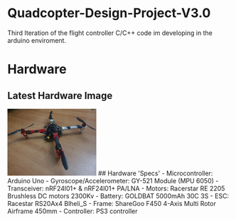 # Quadcopter-Design-Project-V3.0
Third Iteration of the flight controller C/C++ code im developing in the arduino enviroment.

# Hardware
## Latest Hardware Image
<img src="https://github.com/AmeerJ97/Quadcopter-Design-Project-V3.0/blob/master/Images/Lastest_HW_image.jpg" alt="HW figure" width="200">
## Hardware 'Specs'
- Microcontroller: Arduino Uno  
- Gyroscope/Accelerometer: GY-521 Module (MPU 6050)  
- Transceiver: nRF24l01+ & nRF24l01+ PA/LNA  
- Motors: Racerstar RE 2205 Brushless DC motors 2300Kv  
- Battery: GOLDBAT 5000mAh 30C 3S  
- ESC: Racestar RS20Ax4 Blheli_S  
- Frame: ShareGoo F450 4-Axis Multi Rotor Airframe 450mm  
- Controller: PS3 controller  